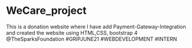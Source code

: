 # WeCare_project
This is a donation website where I have add Payment-Gateway-Integration and created the website using HTML,CSS, bootstrap 4
@TheSparksFoundation #GRIPJUNE21 #WEBDEVELOPMENT #INTERN

